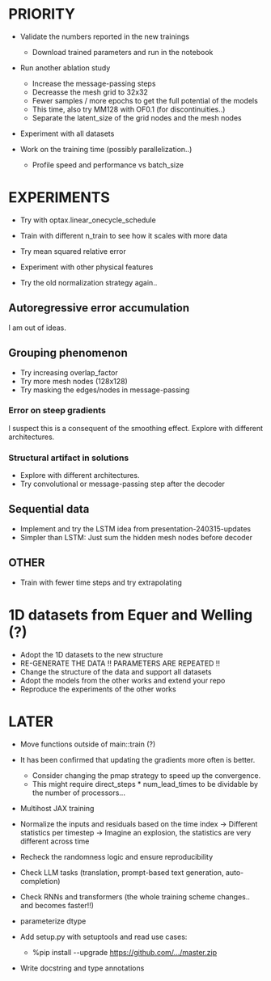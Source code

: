# PRIORITY

- Validate the numbers reported in the new trainings
    - Download trained parameters and run in the notebook

- Run another ablation study
    - Increase the message-passing steps
    - Decreasse the mesh grid to 32x32
    - Fewer samples / more epochs to get the full potential of the models
    - This time, also try MM128 with OF0.1 (for discontinuities..)
    - Separate the latent_size of the grid nodes and the mesh nodes

- Experiment with all datasets

- Work on the training time (possibly parallelization..)
    - Profile speed and performance vs batch_size

# EXPERIMENTS

- Try with optax.linear_onecycle_schedule

- Train with different n_train to see how it scales with more data

- Try mean squared relative error

- Experiment with other physical features

- Try the old normalization strategy again..

## Autoregressive error accumulation
I am out of ideas.

## Grouping phenomenon
- Try increasing overlap_factor
- Try more mesh nodes (128x128)
- Try masking the edges/nodes in message-passing

### Error on steep gradients
I suspect this is a consequent of the smoothing effect. Explore with different architectures.

### Structural artifact in solutions
- Explore with different architectures.
- Try convolutional or message-passing step after the decoder

## Sequential data
- Implement and try the LSTM idea from presentation-240315-updates
- Simpler than LSTM: Just sum the hidden mesh nodes before decoder

## OTHER

- Train with fewer time steps and try extrapolating

# 1D datasets from Equer and Welling (?)
- Adopt the 1D datasets to the new structure
- RE-GENERATE THE DATA !! PARAMETERS ARE REPEATED !!
- Change the structure of the data and support all datasets
- Adopt the models from the other works and extend your repo
- Reproduce the experiments of the other works

# LATER

- Move functions outside of main::train (?)

- It has been confirmed that updating the gradients more often is better.
    - Consider changing the pmap strategy to speed up the convergence.
    - This might require direct_steps * num_lead_times to be dividable by the number of processors...

- Multihost JAX training

- Normalize the inputs and residuals based on the time index
    -> Different statistics per timestep
    -> Imagine an explosion, the statistics are very different across time

- Recheck the randomness logic and ensure reproducibility

- Check LLM tasks (translation, prompt-based text generation, auto-completion)
- Check RNNs and transformers (the whole training scheme changes.. and becomes faster!!)

- parameterize dtype

- Add setup.py with setuptools and read use cases:
    - %pip install --upgrade https://github.com/.../master.zip

- Write docstring and type annotations
